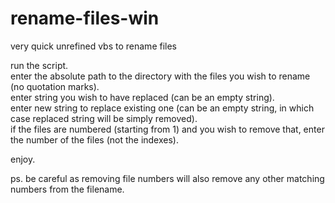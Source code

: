 # rename-files-win
very quick unrefined vbs to rename files  

run the script.  
enter the absolute path to the directory with the files you wish to rename (no quotation marks).  
enter string you wish to have replaced (can be an empty string).  
enter new string to replace existing one (can be an empty string, in which case replaced string will be simply removed).  
if the files are numbered (starting from 1) and you wish to remove that, enter the number of the files (not the indexes).  

enjoy.  

ps. be careful as removing file numbers will also remove any other matching numbers from the filename.
